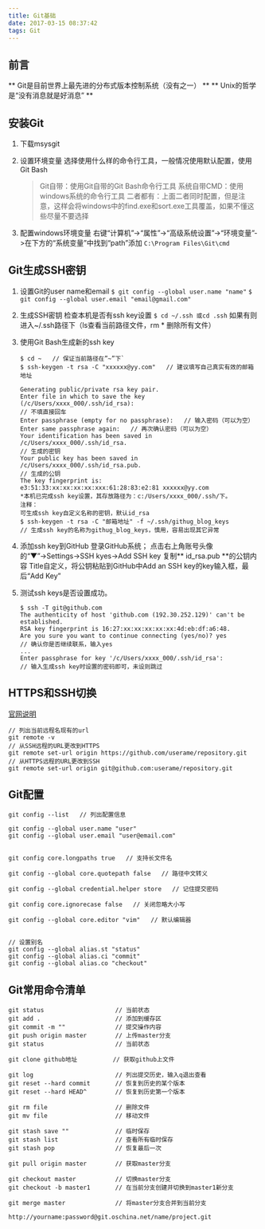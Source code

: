 ```yaml
---
title: Git基础
date: 2017-03-15 08:37:42
tags: Git 
---
```


## 前言

** Git是目前世界上最先进的分布式版本控制系统（没有之一） **
** Unix的哲学是“没有消息就是好消息” **

## 安装Git

1. 下载msysgit
2. 设置环境变量
    选择使用什么样的命令行工具，一般情况使用默认配置，使用Git Bash

    > Git自带：使用Git自带的Git Bash命令行工具
    > 系统自带CMD：使用windows系统的命令行工具
    > 二者都有：上面二者同时配置，但是注意，这样会将windows中的find.exe和sort.exe工具覆盖，如果不懂这些尽量不要选择

3. 配置windows环境变量
    右键“计算机”->“属性”->“高级系统设置”->“环境变量”->在下方的“系统变量”中找到“path”添加
    `C:\Program Files\Git\cmd`

## Git生成SSH密钥

1. 设置Git的user name和email
    `$ git config --global user.name "name"`
    `$ git config --global user.email "email@gmail.com"`

2. 生成SSH密钥
    检查本机是否有ssh key设置
    `$ cd ~/.ssh 或cd .ssh`
    如果有则进入~/.ssh路径下（ls查看当前路径文件，rm * 删除所有文件）

3. 使用Git Bash生成新的ssh key
    ```
    $ cd ~   // 保证当前路径在”~”下`
    $ ssh-keygen -t rsa -C "xxxxxx@yy.com"   // 建议填写自己真实有效的邮箱地址

    Generating public/private rsa key pair.
    Enter file in which to save the key (/c/Users/xxxx_000/.ssh/id_rsa):   
    // 不填直接回车
    Enter passphrase (empty for no passphrase):   // 输入密码（可以为空）
    Enter same passphrase again:   // 再次确认密码（可以为空）
    Your identification has been saved in /c/Users/xxxx_000/.ssh/id_rsa.   
    // 生成的密钥
    Your public key has been saved in /c/Users/xxxx_000/.ssh/id_rsa.pub. 
    // 生成的公钥
    The key fingerprint is:
    e3:51:33:xx:xx:xx:xx:xxx:61:28:83:e2:81 xxxxxx@yy.com
    *本机已完成ssh key设置，其存放路径为：c:/Users/xxxx_000/.ssh/下。
    注释：
    可生成ssh key自定义名称的密钥，默认id_rsa
    $ ssh-keygen -t rsa -C "邮箱地址" -f ~/.ssh/githug_blog_keys 
    // 生成ssh key的名称为githug_blog_keys，慎用，容易出现其它异常
    ```

4. 添加ssh key到GitHub
    登录GitHub系统；
    点击右上角账号头像的“▼”→Settings→SSH kyes→Add SSH key
    复制** id_rsa.pub **的公钥内容
    Title自定义，将公钥粘贴到GitHub中Add an SSH key的key输入框，最后“Add Key”

5. 测试ssh keys是否设置成功。
    ```
    $ ssh -T git@github.com
    The authenticity of host 'github.com (192.30.252.129)' can't be established.
    RSA key fingerprint is 16:27:xx:xx:xx:xx:xx:4d:eb:df:a6:48.
    Are you sure you want to continue connecting (yes/no)? yes 
    // 确认你是否继续联系，输入yes
    ...
    Enter passphrase for key '/c/Users/xxxx_000/.ssh/id_rsa':  
    // 输入生成ssh key时设置的密码即可，未设则跳过
    ```

## HTTPS和SSH切换

[官网说明](https://help.github.com/articles/testing-your-ssh-connection/)

```
// 列出当前远程名现有的url
git remote -v   
// 从SSH远程的URL更改到HTTPS 
git remote set-url origin https://github.com/userame/repository.git
// 从HTTPS远程的URL更改到SSH
git remote set-url origin git@github.com:userame/repository.git
```

## Git配置
```
git config --list   // 列出配置信息

git config --global user.name "user"  
git config --global user.email "user@email.com"


git config core.longpaths true   // 支持长文件名     

git config --global core.quotepath false   // 路径中文转义

git config --global credential.helper store   // 记住提交密码

git config core.ignorecase false   // 关闭忽略大小写

git config --global core.editor "vim"   // 默认编辑器  


// 设置别名
git config --global alias.st "status" 
git config --global alias.ci "commit" 
git config --global alias.co "checkout"

```

## Git常用命令清单

```
git status                    // 当前状态
git add .                     // 添加到缓存区
git commit -m ""              // 提交操作内容
git push origin master        // 上传master分支
git status                    // 当前状态

git clone github地址          // 获取github上文件

git log                       // 列出提交历史，输入q退出查看
git reset --hard commit       // 恢复到历史的某个版本
git reset --hard HEAD^        // 恢复到历史第一个版本

git rm file                   // 删除文件
git mv file                   // 移动文件

git stash save ""             // 临时保存
git stash list                // 查看所有临时保存
git stash pop                 // 恢复最后一次

git pull origin master        // 获取master分支

git checkout master           // 切换master分支
git checkout -b master1       // 在当前分支创建并切换到master1新分支

git merge master              // 将master分支合并到当前分支

http://yourname:password@git.oschina.net/name/project.git

```
